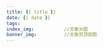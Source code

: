 ```yaml
---
title: {{ title }}
date: {{ date }}
tags:
index_img:           //文章头图
banner_img:          //文章页顶部图
---
```

